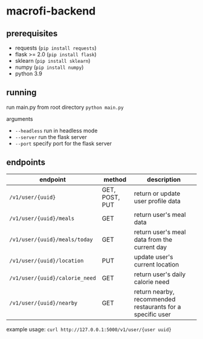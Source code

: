 # macrofi-backend

## prerequisites
- requests (`pip install requests`)
- flask >= 2.0 (`pip install flask`)
- sklearn (`pip install sklearn`)
- numpy (`pip install numpy`)
- python 3.9

## running

run main.py from root directory
`python main.py`

arguments
- `--headless` run in headless mode
- `--server` run the flask server
- `--port` specify port for the flask server

## endpoints

| endpoint | method | description |
| -------- | ------ | ----------- |
| `/v1/user/{uuid}` | GET, POST, PUT |  return or update user profile data |
| `/v1/user/{uuid}/meals` | GET | return user's meal data |
| `/v1/user/{uuid}/meals/today` | GET | return user's meal data from the current day |
| `/v1/user/{uuid}/location` | PUT | update user's current location |
| `/v1/user/{uuid}/calorie_need` | GET | return user's daily calorie need |
| `/v1/user/{uuid}/nearby` | GET | return nearby, recommended restaurants for a specific user |

example usage:
`curl http://127.0.0.1:5000/v1/user/{user uuid}`
